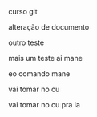 curso git

alteração de documento

outro teste

mais um teste ai mane

eo comando mane

vai tomar no cu

vai tomar no cu pra la